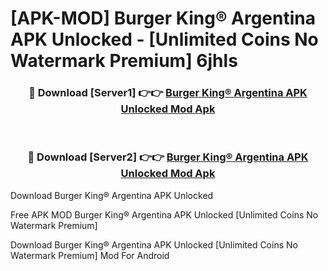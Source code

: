# [APK-MOD] Burger King® Argentina APK Unlocked - [Unlimited Coins No Watermark Premium] 6jhls



<div align="center">
<h3>🔴 Download [Server1] 👉👉 <a href="https://momento.my/?title=Burger_King®_Argentina_APK_Unlocked">Burger King® Argentina APK Unlocked Mod Apk</a></h3><br>

<h3>🔴 Download [Server2] 👉👉 <a href="https://momento.my/?title=Burger_King®_Argentina_APK_Unlocked">Burger King® Argentina APK Unlocked Mod Apk</a></h3>
</div>



Download Burger King® Argentina APK Unlocked 

Free APK MOD Burger King® Argentina APK Unlocked [Unlimited Coins No Watermark Premium]

Download Burger King® Argentina APK Unlocked [Unlimited Coins No Watermark Premium] Mod For Android
